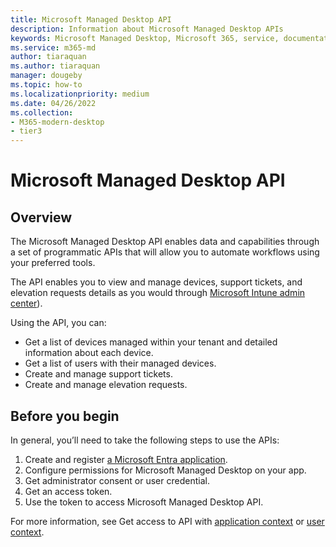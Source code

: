 ```yaml
---
title: Microsoft Managed Desktop API
description: Information about Microsoft Managed Desktop APIs
keywords: Microsoft Managed Desktop, Microsoft 365, service, documentation
ms.service: m365-md
author: tiaraquan
ms.author: tiaraquan
manager: dougeby
ms.topic: how-to
ms.localizationpriority: medium
ms.date: 04/26/2022
ms.collection: 
- M365-modern-desktop
- tier3
---
```


# Microsoft Managed Desktop API

## Overview

The Microsoft Managed Desktop API enables data and capabilities through a set of programmatic APIs that will allow you to automate workflows using your preferred tools.

The API enables you to view and manage devices, support tickets, and elevation requests details as you would through [Microsoft Intune admin center](https://go.microsoft.com/fwlink/?linkid=2109431)).

Using the API, you can:

- Get a list of devices managed within your tenant and detailed information about each device.
- Get a list of users with their managed devices.
- Create and manage support tickets.
- Create and manage elevation requests.

## Before you begin

In general, you’ll need to take the following steps to use the APIs:

1. Create and register [a Microsoft Entra application](/graph/auth-register-app-v2).
1. Configure permissions for Microsoft Managed Desktop on your app.
1. Get administrator consent or user credential.
1. Get an access token.
1. Use the token to access Microsoft Managed Desktop API.

For more information, see Get access to API with [application context](mmd-api-access-app-context.md) or [user context](mmd-api-access-user-context.md).
